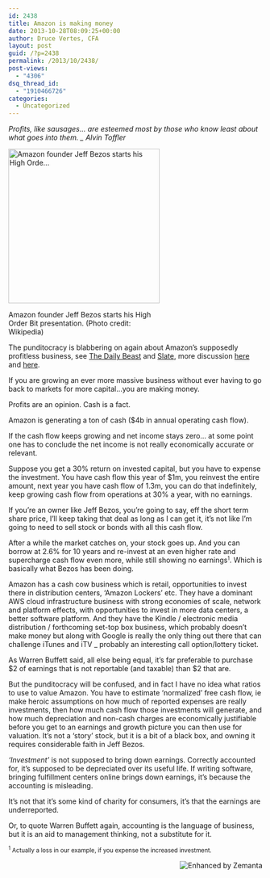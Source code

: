 ```yaml
---
id: 2438
title: Amazon is making money
date: 2013-10-28T08:09:25+00:00
author: Druce Vertes, CFA
layout: post
guid: /?p=2438
permalink: /2013/10/2438/
post-views:
  - "4306"
dsq_thread_id:
  - "1910466726"
categories:
  - Uncategorized
---
```

_Profits, like sausages… are esteemed most by those who know least about what goes into them. _ Alvin Toffler_

<div style="width: 310px" class="wp-caption alignright">
  <a href="http://commons.wikipedia.org/wiki/File:Jeff_Bezos_2005.jpg" target="_blank"><img class="zemanta-img-inserted zemanta-img-configured" title="Amazon founder Jeff Bezos starts his High Orde..." alt="Amazon founder Jeff Bezos starts his High Orde..." src="http://upload.wikimedia.org/wikipedia/commons/thumb/7/7a/Jeff_Bezos_2005.jpg/300px-Jeff_Bezos_2005.jpg" width="300" height="306" /></a>
  
  <p class="wp-caption-text">
    Amazon founder Jeff Bezos starts his High Order Bit presentation. (Photo credit: Wikipedia)
  </p>
</div>

The punditocracy is blabbering on again about Amazon’s supposedly profitless business, see [The Daily Beast](http://www.thedailybeast.com/articles/2013/10/25/amazon-stock-may-be-up-but-the-company-still-doesn-t-make-any-money.html) and [Slate](http://www.slate.com/blogs/future_tense/2013/10/25/amazon_earnings_jeff_bezos_is_like_king_midas_in_reverse_chart.html), more discussion [here](http://www.eugenewei.com/blog/2013/10/25/amazon-and-the-profitless-business-model-narrative) and [here](http://www.avc.com/a_vc/2013/10/they-dont-make-any-money.html).

If you are growing an ever more massive business without ever having to go back to markets for more capital…you are making money.

Profits are an opinion. Cash is a fact.

Amazon is generating a ton of cash ($4b in annual operating cash flow).

If the cash flow keeps growing and net income stays zero… at some point one has to conclude the net income is not really economically accurate or relevant.  
<!--more-->

  
Suppose you get a 30% return on invested capital, but you have to expense the investment. You have cash flow this year of $1m, you reinvest the entire amount, next year you have cash flow of 1.3m, you can do that indefinitely, keep growing cash flow from operations at 30% a year, with no earnings.

If you’re an owner like Jeff Bezos, you’re going to say, eff the short term share price, I’ll keep taking that deal as long as I can get it, it’s not like I’m going to need to sell stock or bonds with all this cash flow.

After a while the market catches on, your stock goes up. And you can borrow at 2.6% for 10 years and re-invest at an even higher rate and supercharge cash flow even more, while still showing no earnings<small><sup>1</sup></small>. Which is basically what Bezos has been doing. 

Amazon has a cash cow business which is retail, opportunities to invest there in distribution centers, ‘Amazon Lockers’ etc. They have a dominant AWS cloud infrastructure business with strong economies of scale, network and platform effects, with opportunities to invest in more data centers, a better software platform. And they have the Kindle / electronic media distribution / forthcoming set-top box business, which probably doesn’t make money but along with Google is really the only thing out there that can challenge iTunes and iTV _ probably an interesting call option/lottery ticket.

As Warren Buffett said, all else being equal, it’s far preferable to purchase $2 of earnings that is not reportable (and taxable) than $2 that are.

But the punditocracy will be confused, and in fact I have no idea what ratios to use to value Amazon. You have to estimate ‘normalized’ free cash flow, ie make heroic assumptions on how much of reported expenses are really investments, then how much cash flow those investments will generate, and how much depreciation and non-cash charges are economically justifiable before you get to an earnings and growth picture you can then use for valuation. It’s not a ‘story’ stock, but it is a bit of a black box, and owning it requires considerable faith in Jeff Bezos.

_‘Investment’_ is not supposed to bring down earnings. Correctly accounted for, it’s supposed to be depreciated over its useful life. If writing software, bringing fulfillment centers online brings down earnings, it’s because the accounting is misleading.

It’s not that it’s some kind of charity for consumers, it’s that the earnings are underreported.

Or, to quote Warren Buffett again, accounting is the language of business, but it is an aid to management thinking, not a substitute for it.

<small><sup>1</sup> Actually a loss in our example, if you expense the increased investment.</small>

<div class="zemanta-pixie" style="margin-top: 10px; height: 15px;">
  <a class="zemanta-pixie-a" title="Enhanced by Zemanta" href="http://www.zemanta.com/?px"><img class="zemanta-pixie-img" style="border: none; float: right;" alt="Enhanced by Zemanta" src="http://img.zemanta.com/zemified_h.png?x-id=7a49ba93-3a64-4527-90bd-56584112e182" /></a>
</div>
